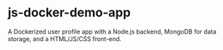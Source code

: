 # js-docker-demo-app
A Dockerized user profile app with a Node.js backend, MongoDB for data storage, and a HTML/JS/CSS front-end.
